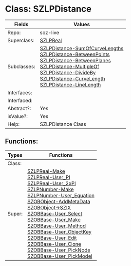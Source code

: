 
# Class:	SZLPDistance

| Fields | Values |
| --------- | --------- |
| Repo: | soz-live |
| Superclass: | [SZLPReal](SZLPReal.html) |
| Subclasses: | [SZLPDistance-SumOfCurveLengths](SZLPDistance-SumOfCurveLengths.html) <br> [SZLPDistance-BetweenPoints](SZLPDistance-BetweenPoints.html) <br> [SZLPDistance-BetweenPlanes](SZLPDistance-BetweenPlanes.html) <br> [SZLPDistance-MultipleOf](SZLPDistance-MultipleOf.html) <br> [SZLPDistance-DivideBy](SZLPDistance-DivideBy.html) <br> [SZLPDistance-CurveLength](SZLPDistance-CurveLength.html) <br> [SZLPDistance-LineLength](SZLPDistance-LineLength.html) |
| Interfaces: |  |
| Interfaced: |  |
| Abstract?: | Yes |
| isValue?: | Yes |
| Help: | SZLPDistance Class |


## Functions:

| Types | Functions |
| --------- | --------- |
| Class: |  |
| Super: | [SZLPReal-Make](SZLPReal.html) <br> [SZLPReal-User_PI](SZLPReal.html) <br> [SZLPReal-User_2xPI](SZLPReal.html) <br> [SZLPNumber-Make](SZLPNumber.html) <br> [SZLPNumber-User_Equation](SZLPNumber.html) <br> [SZOBObject-AddMetaData](SZOBObject.html) <br> [SZOBObject->SZIX](SZOBObject.html) <br> [SZOBBase-User_Select](SZOBBase.html) <br> [SZOBBase-User_Make](SZOBBase.html) <br> [SZOBBase-User_Method](SZOBBase.html) <br> [SZOBBase-User_ObjectKey](SZOBBase.html) <br> [SZOBBase-User_Edit](SZOBBase.html) <br> [SZOBBase-User_Clone](SZOBBase.html) <br> [SZOBBase-User_PickNode](SZOBBase.html) <br> [SZOBBase-User_PickModel](SZOBBase.html) |


